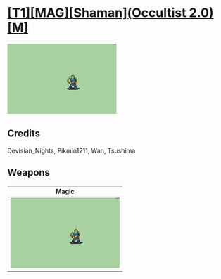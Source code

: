 # [\[T1\]\[MAG\]\[Shaman\]\(Occultist 2.0\)\[M\]](../%5BT1%5D%5BMAG%5D%5BShaman%5D(Occultist%202.0)%5BM%5D)

<img src="./6.%20Magic/Magic_000.png" alt="[T1][MAG][Shaman](Occultist 2.0)[M] standing" />

## Credits

Devisian_Nights, Pikmin1211, Wan, Tsushima

## Weapons


|Magic |
|  :---: |
| <img alt="Magic animation" src="./6.%20Magic/Magic.gif" /> |
